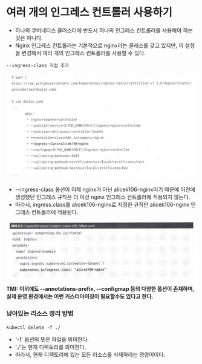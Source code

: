 # 여러 개의 인그레스 컨트롤러 사용하기

- 하나의 쿠버네티스 클러스터에 반드시 하나의 인그레스 컨트롤러를 사용해야 하는것은 아니다.
- Nginx 인그레스 컨트롤러는 기본적으로 nginx라는 클래스를 갖고 있지만, 이 설정을 변경해서 여러 개의 인그레스 컨트롤러를 사용할 수 있다.


`--ingress-class 직접 추가`

![8.5a](../images/8.5/8.5a.png)

- --ingress-class 옵션이 이제 nginx가 아닌 alicek106-nginx이기 때문에 이전에 생성했던 인그레스 규칙은 더 이상 nginx 인그레스 컨트롤러에 적용되지 않는다. 
- 따라서, ingress.class를 alicek106-nginx로 지정한 규칙만 alicek106-nginx 인그레스 컨트롤러에 적용된다.

![8.5b](../images/8.5/8.5b.png)

**TMI: 이외에도 --annotations-prefix, --configmap 등의 다양한 옵션이 존재하며, 실제 운영 환경에서는 이런 커스터마이징이 필요할수도 있다고 한다.**

### 남아있는 리소스 정리 방법

`kubectl delete -f ./`

- '-f' 옵션의 뜻은 파일을 의미한다.
- './'는 현재 디렉토리를 의미한다.
- 따라서, 현재 디렉토리에 있는 모든 리소스를 삭제하라는 명령어이다.
